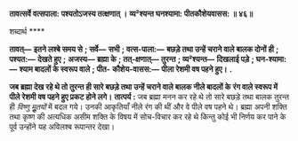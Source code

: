 **तावत्सर्वे वत्सपाला: पश्यतोऽजस्य तत्क्षणात् ।** **व्य²श्यन्त घनश्यामा: पीतकौशेयवासस: ॥ ४६॥** 

शब्दार्थ **** 

**तावत्—** **इतने लश्बे समय से** **; सर्वे—** **सभी** **; वत्स-पाला:—** **बछड़े तथा उन्हें चराने वाले बालक दोनों ही** **; पश्यत:—** **देखते हुए** **;** **अजस्य—** **ब्रह्मा के** **; तत्-क्षणात्—** **तुरन्त** **; व्य²श्यन्त—** **दिखलाई पड़े** **; घन-श्यामा:—** **श्याम बादलों के स्वरूप वाले** **; पीत-** **कौशेय-वासस:—** **पीला रेशमी वष पहने हुए।** **.** 

**जब ब्रह्मा देख रहे थे तो तुरन्त ही सारे बछड़े तथा उन्हें चराने वाले बालक नीले बादलों के** **रंग वाले स्वरूप में पीले रेशमी वष पहने हुए प्रकट होने लगे।** **तात्पर्य :** जब ब्रह्मा मनन कर रहे थे तो सारे बछड़े तथा बालक तुरन्त ही *विष्णु मूॢतयों* में बदल गये। उनकी आकृतियाँ नीले रंग की थीं और वे पीले वष पहने थे। ब्रह्मा अपनी शक्ति तथा कृष्ण की अत्यधिक असीम शक्ति के विषय में सोच-विचार कर रहे थे किन्तु कोई भी निर्णय कर पाने के पूर्व उन्होंने यह अविलश्ब रूपान्तर देखा।  